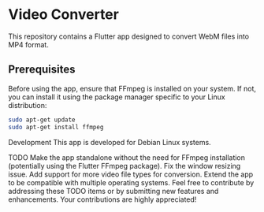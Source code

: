 # Video Converter

This repository contains a Flutter app designed to convert WebM files into MP4 format. 

## Prerequisites

Before using the app, ensure that FFmpeg is installed on your system. If not, you can install it using the package manager specific to your Linux distribution:

```bash
sudo apt-get update
sudo apt-get install ffmpeg
```

Development
This app is developed for Debian Linux systems.

TODO
Make the app standalone without the need for FFmpeg installation (potentially using the Flutter FFmpeg package).
Fix the window resizing issue.
Add support for more video file types for conversion.
Extend the app to be compatible with multiple operating systems.
Feel free to contribute by addressing these TODO items or by submitting new features and enhancements. Your contributions are highly appreciated!